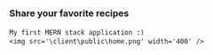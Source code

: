 ### Share your favorite recipes 
    My first MERN stack application :)
    <img src='\client\public\home.png' width='400' />
